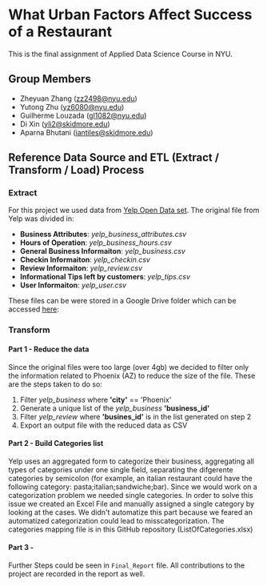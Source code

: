 # What Urban Factors Affect Success of a Restaurant 
This is the final assignment of Applied Data Science Course in NYU. 

## Group Members
- Zheyuan Zhang (zz2498@nyu.edu)
- Yutong Zhu (yz6080@nyu.edu)
- Guilherme Louzada (gl1082@nyu.edu)
- Di Xin (yli2@skidmore.edu)
- Aparna Bhutani (iantiles@skidmore.edu)


## Reference Data Source  and ETL (Extract / Transform / Load) Process 

### Extract

For this project we used data from [Yelp Open Data set](https://www.yelp.com/dataset/). The original file from Yelp was divided in:
- **Business Attributes**: *yelp_business_attributes.csv*
- **Hours of Operation**: *yelp_business_hours.csv*
- **General Business Informaiton**: *yelp_business.csv*
- **Checkin Informaiton**: *yelp_checkin.csv*
- **Review Informaiton**: *yelp_review.csv*
- **Informational Tips left by customers**: *yelp_tips.csv*
- **User Informaiton**: *yelp_user.csv*

These files can be were stored in a Google Drive folder which can be accessed [here](https://drive.google.com/open?id=1WZ9zKjP0MswM6CO2ndhp0tJyjGQGtvCu):

### Transform

#### Part 1 - Reduce the data

Since the original files were too large (over 4gb) we decided to filter only the information related to Phoenix (AZ) to reduce the size of the file. These are the steps taken to do so:

1. Filter *yelp_business* where __'city'__ == 'Phoenix'
2. Generate a unique list of the *yelp_business* __'business_id'__ 
3. Filter *yelp_review* where __'busines_id'__ is in  the list generated on step 2
4. Export an output file with the reduced data as CSV 

#### Part 2 - Build Categories list

Yelp uses an aggregated form to categorize their business, aggregating all types of categories under one single field, separating the difgerente categories by semicolon (for example, an italian restaurant could have the following category: pasta;italian;sandwiche;bar). Since we would work on a categorization problem we needed single categories. In order to solve this issue we created an Excel File and manually assigned a single category by looking at the cases. We didn't automatize this part because we feared an automatized categorization could lead to misscategorization. The categories mapping file is in this GitHub repository (ListOfCategories.xlsx)

#### Part 3 - 

Further Steps could be seen in `Final_Report` file. All contributions to the project are recorded in the report as well.

 





